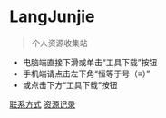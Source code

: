 # LangJunjie

> 个人资源收集站

- 电脑端直接下滑或单击“工具下载”按钮
- 手机端请点击左下角“恒等于号（≡）”
- 或点击下方“工具下载”按钮

[联系方式](http://langjunjie.cn/#/link)
[资源记录](http://langjunjie.cn/#/tools)
